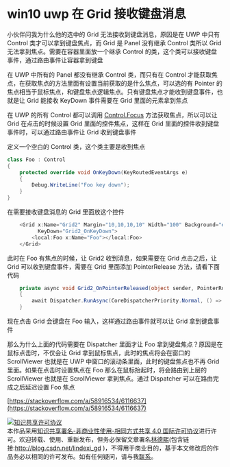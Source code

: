 
# win10 uwp 在 Grid 接收键盘消息

小伙伴问我为什么他的选中的 Grid 无法接收到键盘消息，原因是在 UWP 中只有 Control 类才可以拿到键盘焦点，而 Grid 是 Panel 没有继承 Control 类所以 Grid 无法拿到焦点。需要在容器里面放一个继承 Control 的类，这个类可以接收键盘事件，通过路由事件让容器拿到键盘

<!--more-->


<!-- csdn -->

在 UWP 中所有的 Panel 都没有继承 Control 类，而只有在 Control 才能获取焦点，在获取焦点的方法里面有设置当前获取的是什么焦点，可以选的有 Pointer 的焦点相当于鼠标焦点，和键盘焦点逻辑焦点。只有键盘焦点才能收到键盘事件，也就是让 Grid 能接收 KeyDown 事件需要在 Grid 里面的元素拿到焦点

在 UWP 的所有 Control 都可以调用 [Control.Focus](https://docs.microsoft.com/en-us/uwp/api/windows.ui.xaml.controls.control.focus ) 方法获取焦点，所以可以让 Grid 在点击的时候设置 Grid 里面的控件焦点，这样在 Grid 里面的控件收到键盘事件时，可以通过路由事件让 Grid 收到键盘事件

定义一个空白的 Control 类，这个类主要是收到焦点

```csharp
class Foo : Control
{
    protected override void OnKeyDown(KeyRoutedEventArgs e)
    {
        Debug.WriteLine("Foo key down");
    }
}
```

在需要接收键盘消息的 Grid 里面放这个控件

```csharp
    <Grid x:Name="Grid2" Margin="10,10,10,10" Width="100" Background="#565656" HorizontalAlignment="Right" 
          KeyDown="Grid2_OnKeyDown">
        <local:Foo x:Name="Foo"></local:Foo>
    </Grid>
```

此时在 Foo 有焦点的时候，让 Grid2 收到消息，如果需要在 Grid 点击之后，让 Grid 可以收到键盘事件，需要在 Grid 里面添加 PointerRelease 方法，请看下面代码

```csharp
    private async void Grid2_OnPointerReleased(object sender, PointerRoutedEventArgs e)
    {
        await Dispatcher.RunAsync(CoreDispatcherPriority.Normal, () => { Foo.Focus(FocusState.Keyboard); });
    }
```

现在点击 Grid 会键盘在 Foo 输入，这样通过路由事件就可以让 Grid 拿到键盘事件

那么为什么上面的代码需要在 Dispatcher 里面才让 Foo 拿到键盘焦点？原因是在鼠标点击时，不仅会让 Grid 拿到鼠标焦点，此时的焦点将会在窗口的 ScrollViewer 也就是在 UWP 中窗口的滚动条里面，此时的键盘焦点也不再 Grid 里面。如果在点击时设置焦点在 Foo 那么在鼠标抬起时，将会路由到上层的 ScrollViewer 也就是在 ScrollViewer 拿到焦点。通过 Dispatcher 可以在路由完成之后延迟设置 Foo 焦点

[https://stackoverflow.com/a/58916534/6116637](https://stackoverflow.com/a/58916534/6116637)





<a rel="license" href="http://creativecommons.org/licenses/by-nc-sa/4.0/"><img alt="知识共享许可协议" style="border-width:0" src="https://licensebuttons.net/l/by-nc-sa/4.0/88x31.png" /></a><br />本作品采用<a rel="license" href="http://creativecommons.org/licenses/by-nc-sa/4.0/">知识共享署名-非商业性使用-相同方式共享 4.0 国际许可协议</a>进行许可。欢迎转载、使用、重新发布，但务必保留文章署名[林德熙](http://blog.csdn.net/lindexi_gd)(包含链接:http://blog.csdn.net/lindexi_gd )，不得用于商业目的，基于本文修改后的作品务必以相同的许可发布。如有任何疑问，请与我[联系](mailto:lindexi_gd@163.com)。